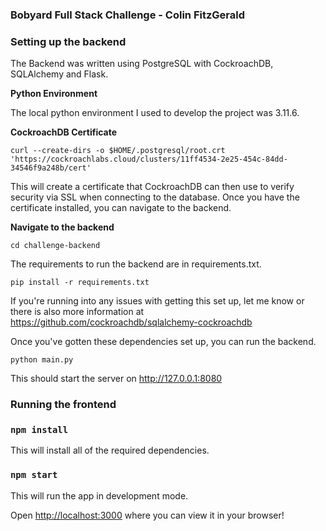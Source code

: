 ### Bobyard Full Stack Challenge - Colin FitzGerald



### Setting up the backend 

The Backend was written using PostgreSQL with CockroachDB, SQLAlchemy and Flask.

**Python Environment**

The local python environment I used to develop the project was 3.11.6. 

**CockroachDB Certificate**

```
curl --create-dirs -o $HOME/.postgresql/root.crt 'https://cockroachlabs.cloud/clusters/11ff4534-2e25-454c-84dd-34546f9a248b/cert'
```

This will create a certificate that CockroachDB can then use to verify security via SSL when connecting to the database. 
Once you have the certificate installed, you can navigate to the backend. 



**Navigate to the backend**

```
cd challenge-backend
```

The requirements to run the backend are in requirements.txt.

```
pip install -r requirements.txt
```

If you're running into any issues with getting this set up, let me know or there is also more information at https://github.com/cockroachdb/sqlalchemy-cockroachdb

Once you've gotten these dependencies set up, you can run the backend. 



```
python main.py 
```

This should start the server on http://127.0.0.1:8080

### Running the frontend 

### `npm install`

This will install all of the required dependencies. 
### `npm start`

This will run the app in development mode. 

Open [http://localhost:3000](http://localhost:3000/) where you can view it in your browser! 

